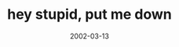 ---
layout: base.njk
title : 'hey stupid, put me down' 
view_title : 'hey stupid, put me down' 
year : '2002' 
date : '2002-03-13' 
img_file : '/drawing/heystupidputmedown.png' 
html_file : 'heystupidputmedown' 
next_html : 'ilikehotdogs.html' 
year_order : '47' 
permalink : "title/{{html_file}}.html"
---